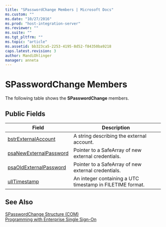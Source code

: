 ```yaml
---
title: "SPasswordChange Members | Microsoft Docs"
ms.custom: ""
ms.date: "10/27/2016"
ms.prod: "host-integration-server"
ms.reviewer: ""
ms.suite: ""
ms.tgt_pltfrm: ""
ms.topic: "article"
ms.assetid: bb323ca5-2253-4195-8d52-f84350ba9218
caps.latest.revision: 3
author: MandiOhlinger
manager: anneta
---
```

# SPasswordChange Members
The following table shows the **SPasswordChange** members.  
  
## Public Fields  
  
|Field|Description|  
|-----------|-----------------|  
|[bstrExternalAccount](../esso/spasswordchange-bstrexternalaccount-field.md)|A string describing the external account.|  
|[psaNewExternalPassword](../esso/spasswordchange-psanewexternalpassword-field.md)|Pointer to a SafeArray of new external credentials.|  
|[psaOldExternalPassword](../esso/spasswordchange-psaoldexternalpassword-field.md)|Pointer to a SafeArray of new external credentials.|  
|[ullTimestamp](../esso/spasswordchange-ulltimestamp-field.md)|An integer containing a UTC timestamp in FILETIME format.|  
  
## See Also  
 [SPasswordChange Structure (COM)](../esso/spasswordchange-structure-com.md)   
 [Programming with Enterprise Single Sign-On](../esso/programming-with-enterprise-single-sign-on.md)
